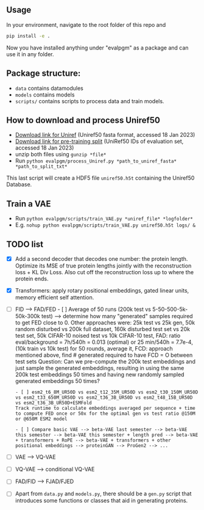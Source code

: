 ## Usage

In your environment, navigate to the root folder of this repo and
```bash
pip install -e .
```

Now you have installed anything under "evalpgm" as a package and can use it in any folder.

## Package structure:

- `data` contains datamodules
- `models` contains models
- `scripts/` contains scripts to process data and train models.

## How to download and process Uniref50
- [Download link for Uniref](https://www.uniprot.org/help/downloads) (Uniref50 fasta format, accessed 18 Jan 2023)
- [Download link for pre-training split](https://github.com/facebookresearch/esm#available-pretraining-split) (UniRef50 IDs of evaluation set, accessed 18 Jan 2023)
- unzip both files using `gunzip *file*`
- Run `python evalpgm/process_Uniref.py *path_to_uniref_fasta* *path_to_split_txt*`

This last script will create a HDF5 file `uniref50.h5t` containing the Uniref50 Database.

## Train a VAE
- Run `python evalpgm/scripts/train_VAE.py *uniref_file* *logfolder*`
- E.g. `nohup python evalpgm/scripts/train_VAE.py uniref50.h5t logs/ &`



## TODO list
- [x] Add a second decoder that decodes one number: the protein length. Optimize its MSE of true protein lengths jointly with the reconstruction loss + KL Div Loss. Also cut off the reconstruction loss up to where the protein ends.
- [x] Transformers: apply rotary positional embeddings, gated linear units, memory efficient self attention.
- [ ] FID --> FAD/FED
      - [ ] Average of 50 runs (200k test vs 5-50-500-5k-50k-300k test)  --> determine how many "generated" samples required to get FED close to 0. 
      Other approaches were: 25k test vs 25k gen, 50k random disturbed vs 200k full dataset, 160k disturbed test set vs 20k test set, 50k CIFAR-10 noised test vs 10k CIFAR-10 test, FAD: ratio eval/background = 7h/540h = 0.013 (optimal) or 25 min/540h = 7.7e-4, (10k train vs 10k test) for 50 rounds, average it, FCD: approach mentioned above, find # generated required to have FCD = O between test sets
      Question: Can we pre-compute the 200k test embeddings and just sample the generated embeddings, resulting in using the same 200k test embeddings 50 times and having new randomly sampled generated embeddings 50 times?

      - [ ] esm2_t6_8M_UR50D vs esm2_t12_35M_UR50D vs esm2_t30_150M_UR50D vs esm2_t33_650M_UR50D vs esm2_t36_3B_UR50D vs esm2_t48_15B_UR50D vs esm2_t36_3B_UR50D+ESMFold
      Track runtime to calculate embeddings averaged per sequence + time to compute FED once or 50x for the optimal gen vs test ratio @150M or @650M ESM2 model  

      - [ ] Compare basic VAE --> beta-VAE last semester --> beta-VAE this semester --> beta-VAE this semester + length pred --> beta-VAE + transformers + RoPE --> beta-VAE + transformers + other positional embeddings --> proteinGAN --> ProGen2 --> ...

- [ ] VAE --> VQ-VAE
- [ ] VQ-VAE --> conditional VQ-VAE
- [ ] FAD/FID --> FJAD/FJED
- [ ] Apart from `data.py` and `models.py`, there should be a `gen.py` script that introduces some functions or classes that aid in generating proteins.


